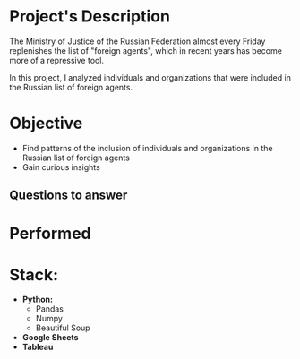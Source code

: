 # Project's Description
The Ministry of Justice of the Russian Federation almost every Friday replenishes the list of "foreign agents", which in recent years has become more of a repressive tool. 

In this project, I analyzed individuals and organizations that were included in the Russian list of foreign agents.

# Objective
* Find patterns of the inclusion of individuals and organizations in the Russian list of foreign agents
* Gain curious insights

## Questions to answer

# Performed

# Stack:

* **Python:**
  * Pandas
  * Numpy
  * Beautiful Soup
* **Google Sheets**
* **Tableau**
